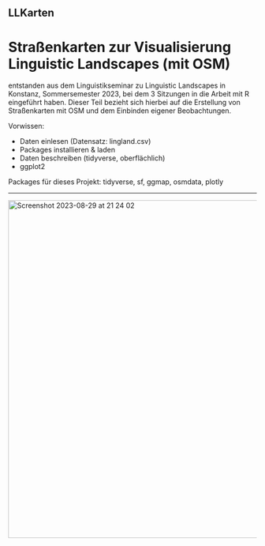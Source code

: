 ## LLKarten
# Straßenkarten zur Visualisierung Linguistic Landscapes (mit OSM)

entstanden aus dem Linguistikseminar zu Linguistic Landscapes in Konstanz, Sommersemester 2023, bei dem 3 Sitzungen in die Arbeit mit R eingeführt haben. Dieser Teil bezieht sich hierbei auf die Erstellung von Straßenkarten mit OSM und dem Einbinden eigener Beobachtungen. 

Vorwissen: 
- Daten einlesen (Datensatz: lingland.csv)
- Packages installieren & laden
- Daten beschreiben (tidyverse, oberflächlich)
- ggplot2

Packages für dieses Projekt: 
tidyverse, sf, ggmap, osmdata, plotly

---

<img width="684" alt="Screenshot 2023-08-29 at 21 24 02" src="https://github.com/SusanReichts/LLKarten/assets/93623936/3345dc6b-15a8-4e25-beb9-9f9431884b2b">
